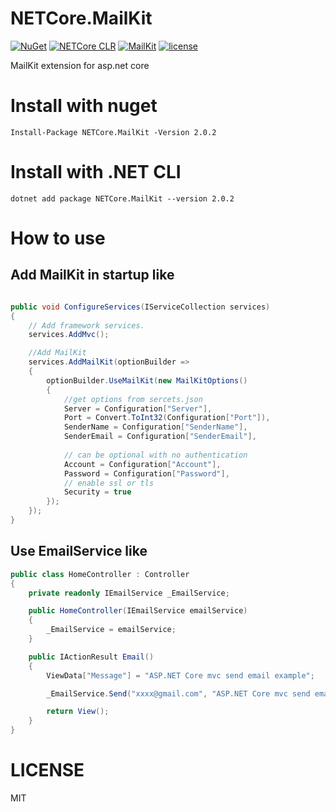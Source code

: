 # NETCore.MailKit
[![NuGet](https://img.shields.io/nuget/v/NETCore.MailKit.svg)](https://nuget.org/packages/NETCore.MailKit)
[![NETCore CLR](https://img.shields.io/badge/.NETCore%20Clr-3.1-brightgreen.svg)](https://www.microsoft.com/net/core)
[![MailKit](https://img.shields.io/badge/MailKit-2.1.0-orange.svg)](https://github.com/jstedfast/MailKit)
[![license](https://img.shields.io/github/license/myloveCc/NETCore.MailKit.svg)](https://github.com/myloveCc/NETCore.MailKit/blob/master/lICENSE)


MailKit extension for asp.net core

# Install with nuget

```
Install-Package NETCore.MailKit -Version 2.0.2
```

# Install with .NET CLI
```
dotnet add package NETCore.MailKit --version 2.0.2
```

# How to use

## Add MailKit in startup like 

```csharp

public void ConfigureServices(IServiceCollection services)
{
    // Add framework services.
    services.AddMvc();

    //Add MailKit
    services.AddMailKit(optionBuilder =>
    {
        optionBuilder.UseMailKit(new MailKitOptions()
        {
            //get options from sercets.json
            Server = Configuration["Server"],
            Port = Convert.ToInt32(Configuration["Port"]),
            SenderName = Configuration["SenderName"],
            SenderEmail = Configuration["SenderEmail"],
			
            // can be optional with no authentication 
            Account = Configuration["Account"],
            Password = Configuration["Password"],
            // enable ssl or tls
            Security = true
        });
    });
}

```

## Use EmailService like 

```csharp
public class HomeController : Controller
{
    private readonly IEmailService _EmailService;

    public HomeController(IEmailService emailService)
    {
        _EmailService = emailService;
    }

    public IActionResult Email()
    {
        ViewData["Message"] = "ASP.NET Core mvc send email example";

        _EmailService.Send("xxxx@gmail.com", "ASP.NET Core mvc send email example", "Send from asp.net core mvc action");

        return View();
    }
}

```

# LICENSE

MIT
